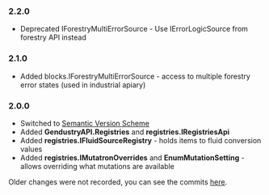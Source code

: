 ### 2.2.0
 * Deprecated IForestryMultiErrorSource - Use IErrorLogicSource from forestry API instead

### 2.1.0
 * Added blocks.IForestryMultiErrorSource - access to multiple forestry error states (used in industrial apiary)

### 2.0.0
 * Switched to [Semantic Version Scheme](http://semver.org/)
 * Added **GendustryAPI.Registries** and **registries.IRegistriesApi**
 * Added **registries.IFluidSourceRegistry** - holds items to fluid conversion values
 * Added **registries.IMutatronOverrides** and **EnumMutationSetting** - allows overriding what mutations are available
 
Older changes were not recorded, you can see the commits [here](https://github.com/bdew/gendustry/commits/mc1710/src/net/bdew/gendustry/api).
